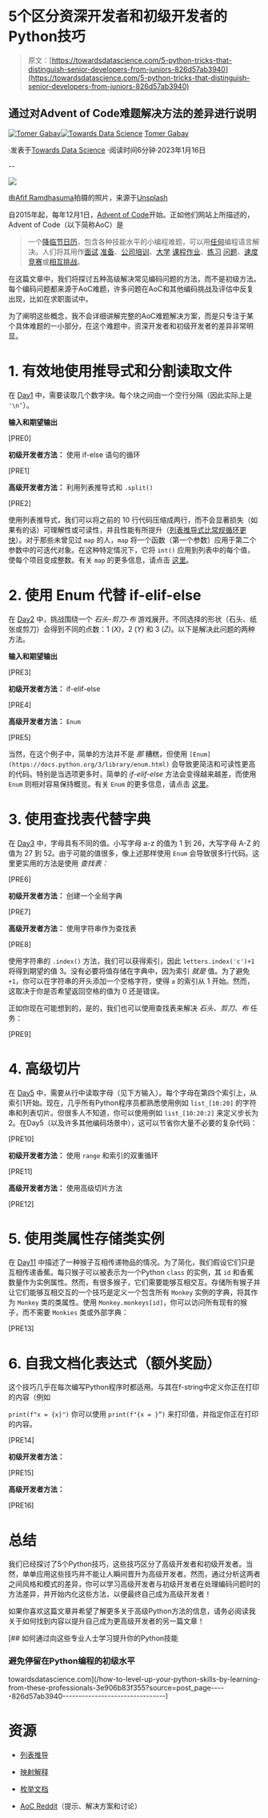 # 5个区分资深开发者和初级开发者的Python技巧

> 原文：[https://towardsdatascience.com/5-python-tricks-that-distinguish-senior-developers-from-juniors-826d57ab3940](https://towardsdatascience.com/5-python-tricks-that-distinguish-senior-developers-from-juniors-826d57ab3940)

## 通过对Advent of Code难题解决方法的差异进行说明

[](https://medium.com/@tomergabay?source=post_page-----826d57ab3940--------------------------------)[![Tomer Gabay](../Images/1fb1d408bc89415918c1aa6733df44e1.png)](https://medium.com/@tomergabay?source=post_page-----826d57ab3940--------------------------------)[](https://towardsdatascience.com/?source=post_page-----826d57ab3940--------------------------------)[![Towards Data Science](../Images/a6ff2676ffcc0c7aad8aaf1d79379785.png)](https://towardsdatascience.com/?source=post_page-----826d57ab3940--------------------------------) [Tomer Gabay](https://medium.com/@tomergabay?source=post_page-----826d57ab3940--------------------------------)

·发表于[Towards Data Science](https://towardsdatascience.com/?source=post_page-----826d57ab3940--------------------------------) ·阅读时间6分钟·2023年1月16日

--

![](../Images/0d25891630ba9198b83532dc75587a05.png)

由[Afif Ramdhasuma](https://unsplash.com/@javaistan?utm_source=medium&utm_medium=referral)拍摄的照片，来源于[Unsplash](https://unsplash.com/?utm_source=medium&utm_medium=referral)

自2015年起，每年12月1日，[Advent of Code](https://adventofcode.com/)开始。正如他们网站上所描述的，Advent of Code（以下简称AoC）是

> 一个[降临节日历](https://en.wikipedia.org/wiki/Advent_calendar)，包含各种技能水平的小编程难题，可以用[任何](https://github.com/search?q=advent+of+code)编程语言解决。人们将其用作[面试](https://y3l2n.com/2018/05/09/interview-prep-advent-of-code/) [准备](https://twitter.com/dznqbit/status/1037607793144938497)、[公司培训](https://twitter.com/pgoultiaev/status/950805811583963137)、[大学](https://gitlab.com/imhoffman/fa19b4-mat3006/wikis/home) [课程作业](https://gribblelab.org/teaching/scicomp2021/index.html)、[练习](https://twitter.com/mrdanielklein/status/936267621468483584) [问题](https://comp215.blogs.rice.edu/)、[速度竞赛](https://adventofcode.com/leaderboard)或[相互挑战](https://www.reddit.com/r/adventofcode/search?q=flair%3Aupping&restrict_sr=on)。

在这篇文章中，我们将探讨五种高级解决常见编码问题的方法，而不是初级方法。每个编码问题都来源于AoC难题，许多问题在AoC和其他编码挑战及评估中反复出现，比如在求职面试中。

为了阐明这些概念，我不会详细讲解完整的AoC难题解决方案，而是只专注于某个具体难题的一小部分，在这个难题中，资深开发者和初级开发者的差异非常明显。

# 1\. 有效地使用推导式和分割读取文件

在 [Day1](https://adventofcode.com/2022/day/1) 中，需要读取几个数字块。每个块之间由一个空行分隔（因此实际上是 `'\n’`）。

**输入和期望输出**

[PRE0]

**初级开发者方法：** 使用 if-else 语句的循环

[PRE1]

**高级开发者方法：** 利用列表推导式和 `.split()`

[PRE2]

使用列表推导式，我们可以将之前的 10 行代码压缩成两行，而不会显著损失（如果有的话）可理解性或可读性，并且性能有所提升（[列表推导式比常规循环更快](https://wiki.python.org/moin/PythonSpeed/PerformanceTips#Loops)）。对于那些未曾见过 `map` 的人，`map` 将一个函数（第一个参数）应用于第二个参数中的可迭代对象。在这种特定情况下，它将 `int()` 应用到列表中的每个值，使每个项目变成整数。有关 `map` 的更多信息，请点击 [这里](https://www.geeksforgeeks.org/python-map-function/)。

# 2\. 使用 Enum 代替 if-elif-else

在 [Day2](https://adventofcode.com/2022/day/1) 中，挑战围绕一个 *石头-剪刀-布* 游戏展开。不同选择的形状（石头、纸张或剪刀）会得到不同的点数：1 (*X)*，2 (*Y)* 和 3 (*Z)*。以下是解决此问题的两种方法。

**输入和期望输出**

[PRE3]

**初级开发者方法：** if-elif-else

[PRE4]

**高级开发者方法：** `Enum`

[PRE5]

当然，在这个例子中，简单的方法并不是 *那* 糟糕，但使用 `[Enum](https://docs.python.org/3/library/enum.html)` 会导致更简洁和可读性更高的代码。特别是当选项更多时，简单的 *if-elif-else* 方法会变得越来越差，而使用 `Enum` 则相对容易保持概览。有关 `Enum` 的更多信息，请点击 [这里](https://docs.python.org/3/library/enum.html)。

# 3\. 使用查找表代替字典

在 [Day3](https://adventofcode.com/2022/day/3) 中，字母具有不同的值。小写字母 a-z 的值为 1 到 26，大写字母 A-Z 的值为 27 到 52。由于可能的值很多，像上述那样使用 `Enum` 会导致很多行代码。这里更实用的方法是使用 *查找表：*

[PRE6]

**初级开发者方法：** 创建一个全局字典

[PRE7]

**高级开发者方法：** 使用字符串作为查找表

[PRE8]

使用字符串的 `.index()` 方法，我们可以获得索引，因此 `letters.index('c')+1` 将得到期望的值 3。没有必要将值存储在字典中，因为索引 *就是* 值。为了避免 `+1`，你可以在字符串的开头添加一个空格字符，使得 `a` 的索引从 1 开始。然而，这取决于你是否希望返回空格的值为 0 还是错误。

正如你现在可能想到的，是的，我们也可以使用查找表来解决 *石头、剪刀、布* 任务：

[PRE9]

# 4\. 高级切片

在 [Day5](https://adventofcode.com/2022/day/5) 中，需要从行中读取字母（见下方输入）。每个字母在第四个索引上，从索引1开始。现在，几乎所有Python程序员都熟悉使用例如 `list_[10:20]` 的字符串和列表切片。但很多人不知道，你可以使用例如 `list_[10:20:2]` 来定义步长为2。在Day5（以及许多其他编码场景中），这可以节省你大量不必要的复杂代码：

[PRE10]

**初级开发者方法：** 使用 `range` 和索引的双重循环

[PRE11]

**高级开发者方法：** 使用高级切片方法

[PRE12]

# 5\. 使用类属性存储类实例

在 [Day11](https://adventofcode.com/2022/day/11) 中描述了一种猴子互相传递物品的情况。为了简化，我们假设它们只是互相传递香蕉。每只猴子可以被表示为一个Python `class` 的实例，其 `id` 和香蕉数量作为实例属性。然而，有很多猴子，它们需要能够互相交互。存储所有猴子并让它们能够互相交互的一个技巧是定义一个包含所有 `Monkey` 实例的字典，将其作为 `Monkey` 类的类属性。使用 `Monkey.monkeys[id]`，你可以访问所有现有的猴子，而不需要 `Monkies` 类或外部字典：

[PRE13]

# 6\. 自我文档化表达式（额外奖励）

这个技巧几乎在每次编写Python程序时都适用。与其在f-string中定义你正在打印的内容（例如

`print(f"x = {x}")` 你可以使用 `print(f"{x = }”)` 来打印值，并指定你正在打印的内容。

[PRE14]

**初级开发者方法：**

[PRE15]

**高级开发者方法：**

[PRE16]

# 总结

我们已经探讨了5个Python技巧，这些技巧区分了高级开发者和初级开发者。当然，单单应用这些技巧并不能让人瞬间晋升为高级开发者。然而，通过分析这两者之间风格和模式的差异，你可以学习高级开发者与初级开发者在处理编码问题时的方法差异，并开始内化这些方法，以便最终自己成为高级开发者！

如果你喜欢这篇文章并希望了解更多关于高级Python方法的信息，请务必阅读我关于如何找到内容以提升自己成为更高级开发者的另一篇文章！

[](/how-to-level-up-your-python-skills-by-learning-from-these-professionals-3e906b83f355?source=post_page-----826d57ab3940--------------------------------) [## 如何通过向这些专业人士学习提升你的Python技能

### 避免停留在Python编程的初级水平

towardsdatascience.com](/how-to-level-up-your-python-skills-by-learning-from-these-professionals-3e906b83f355?source=post_page-----826d57ab3940--------------------------------)

# 资源

+   [列表推导](https://wiki.python.org/moin/PythonSpeed/PerformanceTips#Loops)

+   [映射解释](https://www.geeksforgeeks.org/python-map-function/)

+   [枚举文档](https://docs.python.org/3/library/enum.html)

+   [AoC Reddit](https://www.reddit.com/r/adventofcode/)（提示、解决方案和讨论）

